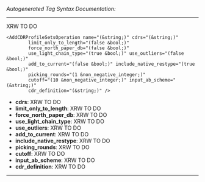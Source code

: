 _Autogenerated Tag Syntax Documentation:_

---
XRW TO DO

```
<AddCDRProfileSetsOperation name="(&string;)" cdrs="(&string;)"
        limit_only_to_length="(false &bool;)"
        force_north_paper_db="(false &bool;)"
        use_light_chain_type="(true &bool;)" use_outliers="(false &bool;)"
        add_to_current="(false &bool;)" include_native_restype="(true &bool;)"
        picking_rounds="(1 &non_negative_integer;)"
        cutoff="(10 &non_negative_integer;)" input_ab_scheme="(&string;)"
        cdr_definition="(&string;)" />
```

-   **cdrs**: XRW TO DO
-   **limit_only_to_length**: XRW TO DO
-   **force_north_paper_db**: XRW TO DO
-   **use_light_chain_type**: XRW TO DO
-   **use_outliers**: XRW TO DO
-   **add_to_current**: XRW TO DO
-   **include_native_restype**: XRW TO DO
-   **picking_rounds**: XRW TO DO
-   **cutoff**: XRW TO DO
-   **input_ab_scheme**: XRW TO DO
-   **cdr_definition**: XRW TO DO

---
